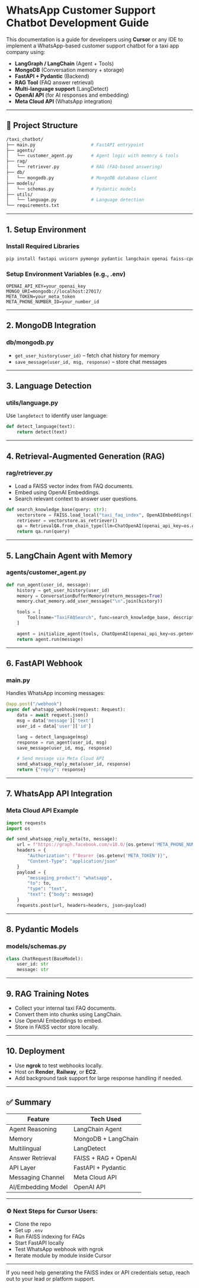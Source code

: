 # WhatsApp Customer Support Chatbot Development Guide

This documentation is a guide for developers using **Cursor** or any IDE to implement a WhatsApp-based customer support chatbot for a taxi app company using:

- **LangGraph / LangChain** (Agent + Tools)
- **MongoDB** (Conversation memory + storage)
- **FastAPI + Pydantic** (Backend)
- **RAG Tool** (FAQ answer retrieval)
- **Multi-language support** (LangDetect)
- **OpenAI API** (for AI responses and embedding)
- **Meta Cloud API** (WhatsApp integration)

---

## 📁 Project Structure

```bash
/taxi_chatbot/
├── main.py                     # FastAPI entrypoint
├── agents/
│   └── customer_agent.py       # Agent logic with memory & tools
├── rag/
│   └── retriever.py            # RAG (FAQ-based answering)
├── db/
│   └── mongodb.py              # MongoDB database client
├── models/
│   └── schemas.py              # Pydantic models
├── utils/
│   └── language.py             # Language detection
└── requirements.txt
```

---

## 1. Setup Environment

### Install Required Libraries

```bash
pip install fastapi uvicorn pymongo pydantic langchain openai faiss-cpu langdetect python-dotenv
```

### Setup Environment Variables (e.g., .env)

```
OPENAI_API_KEY=your_openai_key
MONGO_URI=mongodb://localhost:27017/
META_TOKEN=your_meta_token
META_PHONE_NUMBER_ID=your_number_id
```

---

## 2. MongoDB Integration

### db/mongodb.py

- `get_user_history(user_id)` – fetch chat history for memory
- `save_message(user_id, msg, response)` – store chat messages

---

## 3. Language Detection

### utils/language.py

Use `langdetect` to identify user language:

```python
def detect_language(text):
    return detect(text)
```

---

## 4. Retrieval-Augmented Generation (RAG)

### rag/retriever.py

- Load a FAISS vector index from FAQ documents.
- Embed using OpenAI Embeddings.
- Search relevant context to answer user questions.

```python
def search_knowledge_base(query: str):
    vectorstore = FAISS.load_local("taxi_faq_index", OpenAIEmbeddings())
    retriever = vectorstore.as_retriever()
    qa = RetrievalQA.from_chain_type(llm=ChatOpenAI(openai_api_key=os.getenv("OPENAI_API_KEY")), retriever=retriever)
    return qa.run(query)
```

---

## 5. LangChain Agent with Memory

### agents/customer_agent.py

```python
def run_agent(user_id, message):
    history = get_user_history(user_id)
    memory = ConversationBufferMemory(return_messages=True)
    memory.chat_memory.add_user_message("\n".join(history))

    tools = [
        Tool(name="TaxiFAQSearch", func=search_knowledge_base, description="Taxi FAQ tool")
    ]

    agent = initialize_agent(tools, ChatOpenAI(openai_api_key=os.getenv("OPENAI_API_KEY")), agent="zero-shot-react-description", memory=memory)
    return agent.run(message)
```

---

## 6. FastAPI Webhook

### main.py

Handles WhatsApp incoming messages:

```python
@app.post("/webhook")
async def whatsapp_webhook(request: Request):
    data = await request.json()
    msg = data['message']['text']
    user_id = data['user']['id']

    lang = detect_language(msg)
    response = run_agent(user_id, msg)
    save_message(user_id, msg, response)

    # Send message via Meta Cloud API
    send_whatsapp_reply_meta(user_id, response)
    return {"reply": response}
```

---

## 7. WhatsApp API Integration

### Meta Cloud API Example

```python
import requests
import os

def send_whatsapp_reply_meta(to, message):
    url = f"https://graph.facebook.com/v18.0/{os.getenv('META_PHONE_NUMBER_ID')}/messages"
    headers = {
        "Authorization": f"Bearer {os.getenv('META_TOKEN')}",
        "Content-Type": "application/json"
    }
    payload = {
        "messaging_product": "whatsapp",
        "to": to,
        "type": "text",
        "text": {"body": message}
    }
    requests.post(url, headers=headers, json=payload)
```

---

## 8. Pydantic Models

### models/schemas.py

```python
class ChatRequest(BaseModel):
    user_id: str
    message: str
```

---

## 9. RAG Training Notes

- Collect your internal taxi FAQ documents.
- Convert them into chunks using LangChain.
- Use OpenAI Embeddings to embed.
- Store in FAISS vector store locally.

---

## 10. Deployment

- Use **ngrok** to test webhooks locally.
- Host on **Render**, **Railway**, or **EC2**.
- Add background task support for large response handling if needed.

---

## ✅ Summary

| Feature            | Tech Used            |
| ------------------ | -------------------- |
| Agent Reasoning    | LangChain Agent      |
| Memory             | MongoDB + LangChain  |
| Multilingual       | LangDetect           |
| Answer Retrieval   | FAISS + RAG + OpenAI |
| API Layer          | FastAPI + Pydantic   |
| Messaging Channel  | Meta Cloud API       |
| AI/Embedding Model | OpenAI API           |

---

### ⚙️ Next Steps for Cursor Users:

- Clone the repo
- Set up `.env`
- Run FAISS indexing for FAQs
- Start FastAPI locally
- Test WhatsApp webhook with ngrok
- Iterate module by module inside Cursor

---

If you need help generating the FAISS index or API credentials setup, reach out to your lead or platform support.
